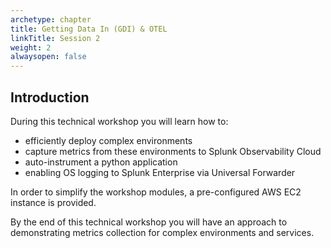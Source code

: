 ```yaml
---
archetype: chapter
title: Getting Data In (GDI) & OTEL
linkTitle: Session 2
weight: 2
alwaysopen: false
---
```


## Introduction

During this technical workshop you will learn how to:

- efficiently deploy complex environments
- capture metrics from these environments to Splunk Observability Cloud
- auto-instrument a python application
- enabling OS logging to Splunk Enterprise via Universal Forwarder

In order to simplify the workshop modules, a pre-configured AWS EC2 instance is provided.

By the end of this technical workshop you will have an approach to demonstrating metrics collection for complex environments and services.
